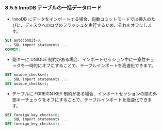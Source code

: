 ### 8.5.5 InnoDB テーブルの一括データロード
* InnoDB にデータをインポートする場合、自動コミットモードでは挿入のたびに、ディスクへのログのフラッシュを実行するため、それをオフにします。 
```sql
SET autocommit=0;
... SQL import statements ...
COMMIT;
```
* 副キーに UNIQUE 制約がある場合、インポートセッション中に一意性チェックを一時的にオフにすることで、テーブルインポートを高速化できます。
```sql
SET unique_checks=0;
... SQL import statements ...
SET unique_checks=1;
```
* テーブルに FOREIGN KEY 制約がある場合、インポートセッションの間の外部キーチェックをオフにすることで、テーブルインポートを高速化できます。
```sql
SET foreign_key_checks=0;
... SQL import statements ...
SET foreign_key_checks=1;
```